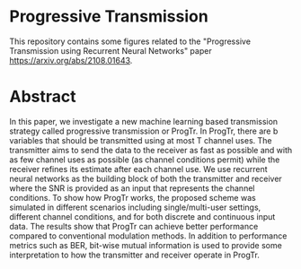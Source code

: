 # Progressive Transmission
This repository contains some figures related to the "Progressive Transmission using Recurrent Neural Networks" paper https://arxiv.org/abs/2108.01643.

# Abstract 
In this paper, we investigate a new machine learning based transmission strategy called progressive transmission or ProgTr. In ProgTr, there are b variables that should be transmitted using at most T channel uses. The transmitter aims to send the data to the receiver as fast as possible and with as few channel uses as possible (as channel conditions permit) while the receiver refines its estimate after each channel use. We use recurrent neural networks as the building block of both the transmitter and receiver where the SNR is provided as an input that represents the channel conditions. To show how ProgTr works, the proposed scheme was simulated in different scenarios including single/multi-user settings, different channel conditions, and for both discrete and continuous input data. The results show that ProgTr can achieve better performance compared to conventional modulation methods. In addition to performance metrics such as BER, bit-wise mutual information is used to provide some interpretation to how the transmitter and receiver operate in ProgTr.
